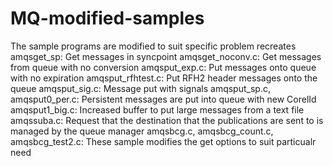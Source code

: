 # MQ-modified-samples
The sample programs are modified to suit specific problem recreates
amqsget_sp: Get messages in syncpoint
amqsget_noconv.c: Get messages from queue with no conversion
amqsput_exp.c: Put messages onto queue with no expiration
amqsput_rfhtest.c: Put RFH2 header messages onto the queue
amqsput_sig.c: Message put with signals
amqsput_sp.c, amqsput0_per.c: Persistent messages are put into queue with new CorelId
amqsput1_big.c: Increased buffer to put large messages from a text file
amqssuba.c:  Request that the destination that the publications are sent to is managed by the queue manager
amqsbcg.c, amqsbcg_count.c, amqsbcg_test2.c: These sample modifies the get options to suit particualr need
